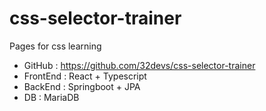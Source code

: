 # css-selector-trainer
Pages for css learning


- GitHub : https://github.com/32devs/css-selector-trainer
- FrontEnd : React + Typescript
- BackEnd : Springboot + JPA 
- DB : MariaDB